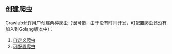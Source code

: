 ## 创建爬虫

Crawlab允许用户创建两种爬虫（很可惜，由于没有时间开发，可配置爬虫还没有加入到Golang版本中）：
1. [自定义爬虫](./CustomizedSpider.md)
2. [可配置爬虫](./ConfigurableSpider.md)
